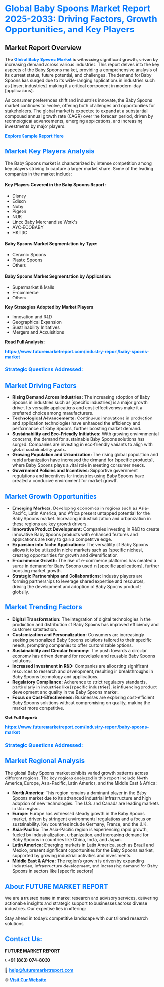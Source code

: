 <h1 style="color: #007BFF;">Global Baby Spoons Market Report 2025-2033: Driving Factors, Growth Opportunities, and Key Players</h1>

<section id="overview">
<h2>Market Report Overview</h2>
<p>The <a href="https://www.futuremarketreport.com/industry-report/baby-spoons-market" style="color: #007BFF; text-decoration: none;"><strong>Global Baby Spoons Market</strong></a> is witnessing significant growth, driven by increasing demand across various industries. This report delves into the key aspects of the Baby Spoons market, providing a comprehensive analysis of its current status, future potential, and challenges. The demand for Baby Spoons has surged due to its wide-ranging applications in industries such as [insert industries], making it a critical component in modern-day [applications].</p>
<p>As consumer preferences shift and industries innovate, the Baby Spoons market continues to evolve, offering both challenges and opportunities for stakeholders. The global market is expected to expand at a substantial compound annual growth rate (CAGR) over the forecast period, driven by technological advancements, emerging applications, and increasing investments by major players.</p>
</section>

<section id="overview">
<p><a href="https://www.futuremarketreport.com/request-sample/reportId=48385" style="color: #007BFF; text-decoration: none;"><strong>Explore Sample Report Here</strong></a></p>
</section>

<section id="key-players">
<h2 style="color: #007BFF;">Market Key Players Analysis</h2>
<p>The Baby Spoons market is characterized by intense competition among key players striving to capture a larger market share. Some of the leading companies in the market include:</p>
<h4>Key Players Covered in the Baby Spoons Report:</h4>
<ul><li>Disney</li><li>Edison</li><li>Nuby</li><li>Pigeon</li><li>NUK</li><li>Linco Baby Merchandise Work&#039;s</li><li>AYC-ECOBABY</li><li>HKTDC</li></ul>
<h4>Baby Spoons Market Segmentation by Type:</h4>
<ul><li>Ceramic Spoons</li><li>Plastic Spoons</li><li>Others</li></ul>

<h4>Baby Spoons Market Segmentation by Application:</h4>
<ul><li>Supermarket &amp; Malls</li><li>E-commerce</li><li>Others</li></ul>
<p><strong>Key Strategies Adopted by Market Players:</strong></p>
<ul>
<li>Innovation and R&D</li>
<li>Geographical Expansion</li>
<li>Sustainability Initiatives</li>
<li>Mergers and Acquisitions</li>
</ul>
</section>

<section>
<p><strong>Read Full Analysis: </strong></p><a href="https://www.futuremarketreport.com/industry-report/baby-spoons-market" style="color: #007BFF; text-decoration: none;"><strong>https://www.futuremarketreport.com/industry-report/baby-spoons-market</strong></a>
<h3 style="color: #007BFF;">Strategic Questions Addressed:</h3>
</section>

<section id="driving-factors">
<h2 style="color: #007BFF;">Market Driving Factors</h2>
<ul>
<li><strong>Rising Demand Across Industries:</strong> The increasing adoption of Baby Spoons in industries such as [specific industries] is a major growth driver. Its versatile applications and cost-effectiveness make it a preferred choice among manufacturers.</li>
<li><strong>Technological Advancements:</strong> Continuous innovations in production and application technologies have enhanced the efficiency and performance of Baby Spoons, further boosting market demand.</li>
<li><strong>Sustainability and Eco-Friendly Initiatives:</strong> With growing environmental concerns, the demand for sustainable Baby Spoons solutions has surged. Companies are investing in eco-friendly variants to align with global sustainability goals.</li>
<li><strong>Growing Population and Urbanization:</strong> The rising global population and rapid urbanization have increased the demand for [specific products], where Baby Spoons plays a vital role in meeting consumer needs.</li>
<li><strong>Government Policies and Incentives:</strong> Supportive government regulations and incentives for industries using Baby Spoons have created a conducive environment for market growth.</li>
</ul>
</section>

<section id="growth-opportunities">
<h2 style="color: #007BFF;">Market Growth Opportunities</h2>
<ul>
<li><strong>Emerging Markets:</strong> Developing economies in regions such as Asia-Pacific, Latin America, and Africa present untapped potential for the Baby Spoons market. Increasing industrialization and urbanization in these regions are key growth drivers.</li>
<li><strong>Innovative Product Development:</strong> Companies investing in R&D to create innovative Baby Spoons products with enhanced features and applications are likely to gain a competitive edge.</li>
<li><strong>Expansion into Niche Applications:</strong> The versatility of Baby Spoons allows it to be utilized in niche markets such as [specific niches], creating opportunities for growth and diversification.</li>
<li><strong>E-commerce Growth:</strong> The rise of e-commerce platforms has created a surge in demand for Baby Spoons used in [specific applications], further boosting market growth.</li>
<li><strong>Strategic Partnerships and Collaborations:</strong> Industry players are forming partnerships to leverage shared expertise and resources, driving the development and adoption of Baby Spoons products globally.</li>
</ul>
</section>

<section id="trending-factors">
<h2 style="color: #007BFF;">Market Trending Factors</h2>
<ul>
<li><strong>Digital Transformation:</strong> The integration of digital technologies in the production and distribution of Baby Spoons has improved efficiency and customer satisfaction.</li>
<li><strong>Customization and Personalization:</strong> Consumers are increasingly seeking personalized Baby Spoons solutions tailored to their specific needs, prompting companies to offer customizable options.</li>
<li><strong>Sustainability and Circular Economy:</strong> The push towards a circular economy has driven demand for recyclable and reusable Baby Spoons solutions.</li>
<li><strong>Increased Investment in R&D:</strong> Companies are allocating significant resources to research and development, resulting in breakthroughs in Baby Spoons technology and applications.</li>
<li><strong>Regulatory Compliance:</strong> Adherence to strict regulatory standards, particularly in industries like [specific industries], is influencing product development and quality in the Baby Spoons market.</li>
<li><strong>Focus on Cost-Effectiveness:</strong> Businesses are exploring cost-efficient Baby Spoons solutions without compromising on quality, making the market more competitive.</li>
</ul>
</section>

<section>
<p><strong>Get Full Report: </strong></p><a href="https://www.futuremarketreport.com/industry-report/baby-spoons-market" style="color: #007BFF; text-decoration: none;"><strong>https://www.futuremarketreport.com/industry-report/baby-spoons-market</strong></a>
<h3 style="color: #007BFF;">Strategic Questions Addressed:</h3>
</section>


<section id="regional-analysis">
<h2 style="color: #007BFF;">Market Regional Analysis</h2>
<p>The global Baby Spoons market exhibits varied growth patterns across different regions. The key regions analyzed in this report include North America, Europe, Asia-Pacific, Latin America, and the Middle East & Africa:</p>
<ul>
<li><strong>North America:</strong> This region remains a dominant player in the Baby Spoons market due to its advanced industrial infrastructure and high adoption of new technologies. The U.S. and Canada are leading markets in this region.</li>
<li><strong>Europe:</strong> Europe has witnessed steady growth in the Baby Spoons market, driven by stringent environmental regulations and a focus on sustainability. Key countries include Germany, France, and the U.K.</li>
<li><strong>Asia-Pacific:</strong> The Asia-Pacific region is experiencing rapid growth, fueled by industrialization, urbanization, and increasing demand for Baby Spoons in countries like China, India, and Japan.</li>
<li><strong>Latin America:</strong> Emerging markets in Latin America, such as Brazil and Mexico, present significant opportunities for the Baby Spoons market, supported by growing industrial activities and investments.</li>
<li><strong>Middle East & Africa:</strong> The region’s growth is driven by expanding industries, infrastructure development, and increasing demand for Baby Spoons in sectors like [specific sectors].</li>
</ul>
</section>

<footer>
<h2 style="color: #007BFF;">About FUTURE MARKET REPORT</h2>
<p>We are a trusted name in market research and advisory services, delivering actionable insights and strategic support to businesses across diverse industries. Our expertise lies in offering:</p>

<p>Stay ahead in today’s competitive landscape with our tailored research solutions.</p>

<h2 style="color: #007BFF;">Contact Us:</h2>
<p><strong>FUTURE MARKET REPORT</strong></p>
<p>📞 <strong>+91 (883) 074-8030</strong></p>
<p>📧 <strong><a href="mailto:help@futuremarketreport.com" style="color: #007BFF;">help@futuremarketreport.com</a></strong></p>
<p>🌐 <strong><a href="https://www.futuremarketreport.com/" style="color: #007BFF;">Visit Our Website</a></strong></p>
</footer>